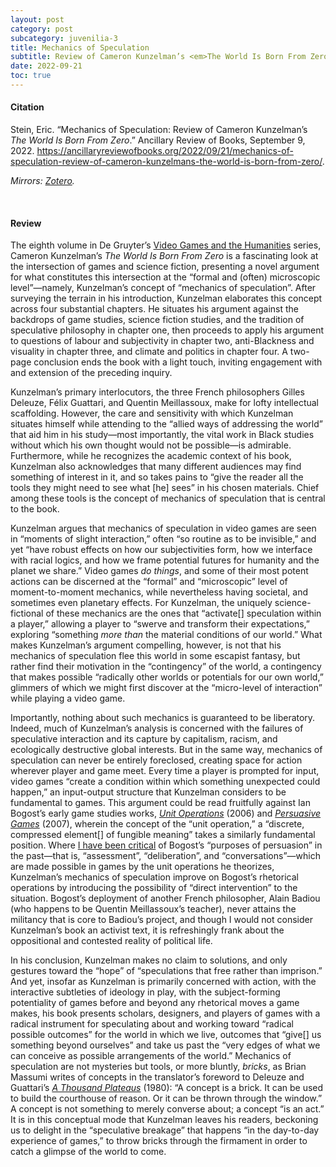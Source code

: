 ```yaml
---
layout: post
category: post
subcategory: juvenilia-3
title: Mechanics of Speculation
subtitle: Review of Cameron Kunzelman’s <em>The World Is Born From Zero</em>
date: 2022-09-21
toc: true
---
```


#### Citation

Stein, Eric. “Mechanics of Speculation: Review of Cameron Kunzelman’s *The World Is Born From Zero*.” Ancillary Review of Books, September 9, 2022. <https://ancillaryreviewofbooks.org/2022/09/21/mechanics-of-speculation-review-of-cameron-kunzelmans-the-world-is-born-from-zero/>.

*Mirrors: [Zotero](https://www.zotero.org/steinea#MHV82WKF).*

<br>


#### Review

The eighth volume in De Gruyter’s [Video Games and the Humanities](https://www.degruyter.com/serial/vgh-b/html) series, Cameron Kunzelman’s *The World Is Born From Zero* is a fascinating look at the intersection of games and science fiction, presenting a novel argument for what constitutes this intersection at the “formal and (often) microscopic level”—namely, Kunzelman’s concept of “mechanics of speculation”. After surveying the terrain in his introduction, Kunzelman elaborates this concept across four substantial chapters. He situates his argument against the backdrops of game studies, science fiction studies, and the tradition of speculative philosophy in chapter one, then proceeds to apply his argument to questions of labour and subjectivity in chapter two, anti-Blackness and visuality in chapter three, and climate and politics in chapter four. A two-page conclusion ends the book with a light touch, inviting engagement with and extension of the preceding inquiry.

Kunzelman’s primary interlocutors, the three French philosophers Gilles Deleuze, Félix Guattari, and Quentin Meillassoux, make for lofty intellectual scaffolding. However, the care and sensitivity with which Kunzelman situates himself while attending to the “allied ways of addressing the world” that aid him in his study—most importantly, the vital work in Black studies without which his own thought would not be possible—is admirable. Furthermore, while he recognizes the academic context of his book, Kunzelman also acknowledges that many different audiences may find something of interest in it, and so takes pains to “give the reader all the tools they might need to see what [he] sees” in his chosen materials. Chief among these tools is the concept of mechanics of speculation that is central to the book.

Kunzelman argues that mechanics of speculation in video games are seen in “moments of slight interaction,” often “so routine as to be invisible,” and yet “have robust effects on how our subjectivities form, how we interface with racial logics, and how we frame potential futures for humanity and the planet we share.” Video games *do things*, and some of their most potent actions can be discerned at the “formal” and “microscopic” level of moment-to-moment mechanics, while nevertheless having societal, and sometimes even planetary effects. For Kunzelman, the uniquely science-fictional of these mechanics are the ones that “activate[] speculation within a player,” allowing a player to “swerve and transform their expectations,” exploring “something *more than* the material conditions of our world.” What makes Kunzelman’s argument compelling, however, is not that his mechanics of speculation flee this world in some escapist fantasy, but rather find their motivation in the “contingency” of the world, a contingency that makes possible “radically other worlds or potentials for our own world,” glimmers of which we might first discover at the “micro-level of interaction” while playing a video game.

Importantly, nothing about such mechanics is guaranteed to be liberatory. Indeed, much of Kunzelman’s analysis is concerned with the failures of speculative interaction and its capture by capitalism, racism, and ecologically destructive global interests. But in the same way, mechanics of speculation can never be entirely foreclosed, creating space for action wherever player and game meet. Every time a player is prompted for input, video games “create a condition within which something unexpected could happen,” an input-output structure that Kunzelman considers to be fundamental to games. This argument could be read fruitfully against Ian Bogost’s early game studies works, [*Unit Operations*](https://bookshop.org/a/79715/9780262524872) (2006) and [*Persuasive Games*](https://bookshop.org/a/79715/9780262514880) (2007), wherein the concept of the “unit operation,” a “discrete, compressed element[] of fungible meaning” takes a similarly fundamental position. Where [I have been critical](https://zenodo.org/record/5156494) of Bogost’s “purposes of persuasion” in the past—that is, “assessment”, “deliberation”, and “conversations”—which are made possible in games by the unit operations he theorizes, Kunzelman’s mechanics of speculation improve on Bogost’s rhetorical operations by introducing the possibility of “direct intervention” to the situation. Bogost’s deployment of another French philosopher, Alain Badiou (who happens to be Quentin Meillassoux’s teacher), never attains the militancy that is core to Badiou’s project, and though I would not consider Kunzelman’s book an activist text, it is refreshingly frank about the oppositional and contested reality of political life.

In his conclusion, Kunzelman makes no claim to solutions, and only gestures toward the “hope” of “speculations that free rather than imprison.” And yet, insofar as Kunzelman is primarily concerned with action, with the interactive subtleties of ideology in play, with the subject-forming potentiality of games before and beyond any rhetorical moves a game makes, his book presents scholars, designers, and players of games with a radical instrument for speculating about and working toward “radical possible outcomes” for the world in which we live, outcomes that “give[] us something beyond ourselves” and take us past the “very edges of what we can conceive as possible arrangements of the world.” Mechanics of speculation are not mysteries but tools, or more bluntly, *bricks*, as Brian Massumi writes of concepts in the translator’s foreword to Deleuze and Guattari’s [*A Thousand Plateaus*](https://bookshop.org/a/79715/9780816614028) (1980): “A concept is a brick. It can be used to build the courthouse of reason. Or it can be thrown through the window.”  A concept is not something to merely converse about; a concept “is an act.” It is in this conceptual mode that Kunzelman leaves his readers, beckoning us to delight in the “speculative breakage” that happens “in the day-to-day experience of games,” to throw bricks through the firmament in order to catch a glimpse of the world to come.
